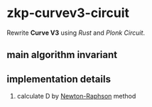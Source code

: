 # zkp-curvev3-circuit
Rewrite **Curve V3** using *Rust* and *Plonk Circuit*.
## main algorithm invariant 
## implementation details
1. calculate D by [Newton-Raphson](https://en.wikipedia.org/wiki/Newton%27s_method) method
####
